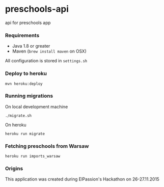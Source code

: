 # preschools-api
api for preschools app

### Requirements

* Java 1.8 or greater
* Maven (`brew install maven` on OSX) 

All configuration is stored in `settings.sh`

### Deploy to heroku

```
mvn heroku:deploy
```

### Running migrations

On local development machine

```
./migrate.sh
```

On heroku

```
heroku run migrate
```

### Fetching preschools from Warsaw

```
heroku run imports_warsaw
```

### Origins
This application was created during ElPassion's Hackathon on 26-27.11.2015


